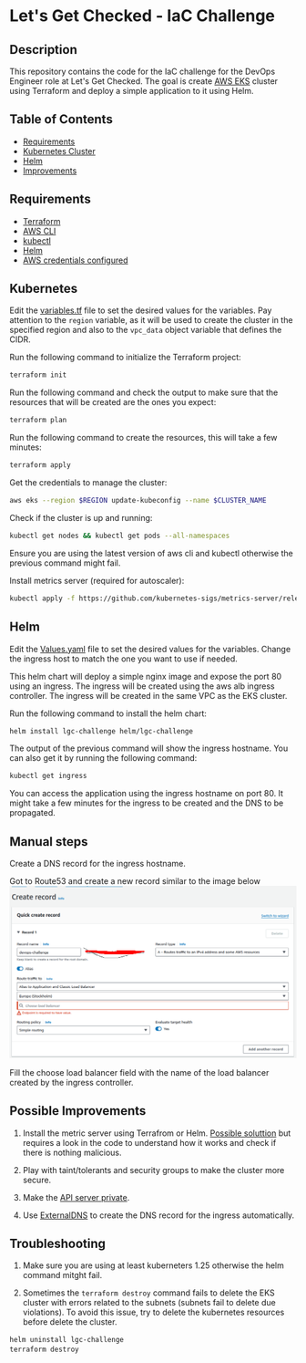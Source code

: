 # Let's Get Checked - IaC Challenge


## Description
This repository contains the code for the IaC challenge for the DevOps Engineer role at Let's Get Checked. The goal is create [AWS EKS](https://docs.aws.amazon.com/eks/latest/userguide/what-is-eks.html) cluster using Terraform and deploy a simple application to it using Helm.

## Table of Contents
- [Requirements](#requirements)
- [Kubernetes Cluster](#kubernetes)
- [Helm](#helm)
- [Improvements](#possible-improvements)


## Requirements
- [Terraform](https://developer.hashicorp.com/terraform/tutorials/aws-get-started/install-cli)
- [AWS CLI](https://docs.aws.amazon.com/cli/latest/userguide/install-cliv2.html)
- [kubectl](https://kubernetes.io/docs/tasks/tools/install-kubectl/)
- [Helm](https://helm.sh/docs/intro/install/)
- [AWS credentials configured](https://docs.aws.amazon.com/cli/latest/userguide/cli-chap-configure.html)


## Kubernetes

Edit the [variables.tf](variables.tf) file to set the desired values for the variables. Pay attention to the `region` variable, as it will be used to create the cluster in the specified region and also to the `vpc_data` object variable that defines the CIDR.

Run the following command to initialize the Terraform project:
```bash
terraform init
```


Run the following command and check the output to make sure that the resources that will be created are the ones you expect:
```bash
terraform plan
```

Run the following command to create the resources, this will take a few minutes:
```bash
terraform apply  
```

Get the credentials to manage the cluster:
```bash
aws eks --region $REGION update-kubeconfig --name $CLUSTER_NAME
```

Check if the cluster is up and running:
```bash
kubectl get nodes && kubectl get pods --all-namespaces
```

Ensure you are using the latest version of aws cli and kubectl otherwise the previous command might fail.

Install metrics server (required for autoscaler):
```bash
kubectl apply -f https://github.com/kubernetes-sigs/metrics-server/releases/latest/download/components.yaml
```


## Helm

Edit the [Values.yaml](helm/lgc-challenge/values.yaml) file to set the desired values for the variables. Change the ingress host to match the one you want to use if needed.

This helm chart will deploy a simple nginx image and expose the port 80 using an ingress. The ingress will be created using the aws alb ingress controller. The ingress will be created in the same VPC as the EKS cluster.

Run the following command to install the helm chart:
```bash
helm install lgc-challenge helm/lgc-challenge
```

The output of the previous command will show the ingress hostname. You can also get it by running the following command:
```bash
kubectl get ingress
```

You can access the application using the ingress hostname on port 80. It might take a few minutes for the ingress to be created and the DNS to be propagated.

## Manual steps

Create a DNS record for the ingress hostname.

Got to Route53 and create a new record similar to the image below
![plot](./devops-lgc-rout53.png)

Fill the choose load balancer field with the name of the load balancer created by the ingress controller.

## Possible Improvements

1. Install the metric server using Terrafrom or Helm. [Possible soluttion](https://github.com/mateothegreat/terraform-kubernetes-metrics-server) but requires a look in the code to understand how it works and check if there is nothing malicious.

2. Play with taint/tolerants and security groups to make the cluster more secure.

3. Make the [API server private](https://docs.aws.amazon.com/eks/latest/userguide/cluster-endpoint.html#private-access).

4. Use [ExternalDNS](https://kubernetes-sigs.github.io/external-dns/v0.12.0/tutorials/aws/#manifest-for-clusters-with-rbac-enabled) to create the DNS record for the ingress automatically.


## Troubleshooting

1. Make sure you are using at least kuberneters 1.25 otherwise the helm command mitght fail.

2. Sometimes the `terraform destroy` command fails to delete the EKS cluster with errors related to the subnets (subnets fail to delete due violations). To avoid this issue, try to delete the kubernetes resources before delete the cluster.
```bash
helm uninstall lgc-challenge
terraform destroy
```
